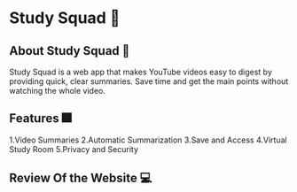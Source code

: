 ﻿# Study Squad 📖
## About Study Squad 🧿
Study Squad is a web app that makes YouTube videos easy to digest by providing quick, clear summaries. Save time and get the main points without watching the whole video.

## Features 🎆
1.Video Summaries
2.Automatic Summarization
3.Save and Access 
4.Virtual Study Room
5.Privacy and Security

## Review Of the Website 💻
